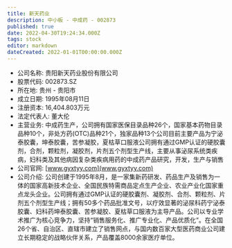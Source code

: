 ```yaml
---
title: 新天药业
description: 中小板 - 中成药 - 002873
published: true
date: 2022-04-30T19:24:34.000Z
tags: stock
editor: markdown
dateCreated: 2022-01-01T00:00:00.000Z
---
```


- 公司名称: 贵阳新天药业股份有限公司
- 股票代码: 002873.SZ
- 所在地: 贵州 - 贵阳市
- 成立日期: 1995年08月11日
- 注册资本: 16,404.803万元
- 法定代表人: 董大伦
- 主营业务: 中成药生产，公司拥有国家医保目录品种26个，国家基本药物目录品种10个，非处方药(OTC)品种21个，独家品种13个公司目前主要产品为宁泌泰胶囊，坤泰胶囊，苦参凝胶，夏枯草口服液公司拥有通过GMP认证的硬胶囊剂，合剂，颗粒剂，凝胶剂，片剂五个剂型生产线，主要从事泌尿系统类疾病，妇科类及其他病因复杂类疾病用药的中成药产品研究，开发，生产与销售
- 公司官网: [www.gyxtyy.com](www.gyxtyy.com)
- 公司介绍: 公司创建于1995年8月，是一家集新药研发、药品生产及销售为一体的国家高新技术企业、全国民族特需商品定点生产企业、农业产业化国家重点龙头企业。公司拥有通过GMP认证的硬胶囊剂、凝胶剂、合剂、颗粒剂、片剂五个剂型生产线；拥有50多个药品批准文号，以疗效显著的泌尿科药宁泌泰胶囊、妇科药坤泰胶囊、苦参凝胶、夏枯草口服液为主导产品。公司以专业学术推广为核心竞争力，坚持“销售服务化、推广专业化、产品优质化”。在全国26个省、自治区、直辖市建立了销售网点，与国内数百家大型医药商业公司建立长期稳定的战略伙伴关系，产品覆盖8000余家医疗单位。



